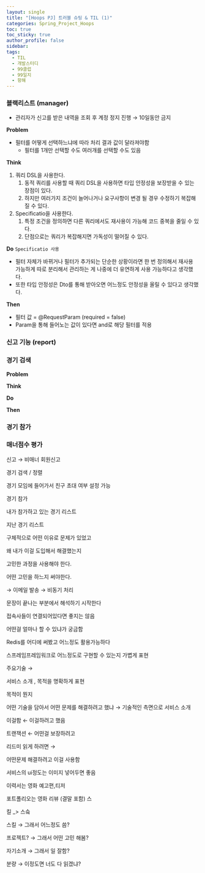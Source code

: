```yaml
---
layout: single
title: "[Hoops PJ] 트러블 슈팅 & TIL (1)"
categories: Spring_Project_Hoops
toc: true
toc_sticky: true
author_profile: false
sidebar: 
tags:
  - TIL
  - 개발스터디
  - 99클럽
  - 99일지
  - 항해
---
```


### 블랙리스트 (manager)

- 관리자가 신고를 받은 내역을 조회 후 계정 정지 진행 → 10일동안 금지

**Problem** 
- 필터를 어떻게 선택하느냐에 따라 처리 결과 값이 달라져야함
	- 필터를 1개만 선택할 수도 여러개를 선택할 수도 있음

**Think**
1. 쿼리 DSL을 사용한다.
	1. 동적 쿼리를 사용할 때 쿼리 DSL을 사용하면 타입 안정성을 보장받을 수 있는 장점이 있다.
	2. 하지만 여러가지 조건이 늘어나거나 요구사항이 변경 될 경우 수정하기 복잡해질 수 있다.
2. Specificatio을 사용한다.
	1. 특정 조건을 정의하면 다른 쿼리에서도 재사용이 가능해 코드 중복을 줄일 수 있다.
	2. 단점으로는 쿼리가 복잡해지면 가독성이 떨어질 수 있다.
	

**Do**
`Specificatio 사용`
- 필터 자체가 바뀌거나 필터가 추가되는 단순한 상황이라면 한 번 정의해서 재사용 가능하게 따로 분리해서 관리하는 게 나중에 더 유연하게 사용 가능하다고 생각했다.
- 또한 타입 안정성은 Dto를 통해 받아오면 어느정도 안정성을 올릴 수 있다고 생각했다.

**Then**
- 필터 값 = @RequestParam (required = false)
- Param을 통해 들어노는 값이 있다면 and로 해당 필터를 적용

### 신고 기능 (report)

### 경기 검색

**Problem**

**Think**

**Do**

**Then**

### 경기 참가

### 매너점수 평가


신고 → 비매너 회원신고

경기 검색 / 정렬

경기 모임에 들어가서 친구 초대 여부 설정 가능

경기 참가

내가 참가하고 있는 경기 리스트

지난 경기 리스트

구체적으로 어떤 이유로 문제가 있었고

왜 내가 이걸 도입해서 해결했는지

고민한 과정을 사용해야 한다.

어떤 고민을 하느지 써야한다.

→ 이메일 발송 → 비동기 처리

문장이 끝나는 부분에서 해석하기 시작한다

접속사들이 연결되어있다면 좋지는 않음

어떤걸 얼마나 할 수 있냐가 궁금함

Redis를 어디에 써봤고 어느정도 활용가능하다

스프레임프레임워크로 어느정도로 구현할 수 있는지 가볍게 표현

주요기술 →

서비스 소개 , 목적을 명확하게 표현

목적이 뭔지

어떤 기술을 담아서 어떤 문제를 해결하려고 했냐 → 기술적인 측면으로 서비스 소개

이걸함 ← 이걸하려고 했음

트랜잭션 ← 어떤걸 보장하려고

리드미 읽게 하려면 →

어떤문제 해결하려고 이걸 사용함

서비스의 ui정도는 이미지 넣어두면 좋음

이력서는 영화 예고편,티저

포트폴리오는 영화 리뷰 (결말 포함) 스

킬 _> 스슼

스킬 → 그래서 어느정도 씀?

프로젝트? → 그래서 어떤 고민 해봄?

자기소개 → 그래서 일 잘함?

분량 → 이정도면 너도 다 읽겠냐?
